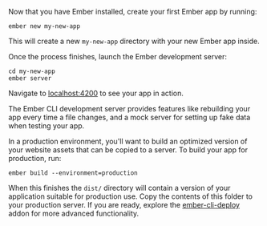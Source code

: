 Now that you have Ember installed, create your first Ember app by running:

```shell
ember new my-new-app
```

This will create a new `my-new-app` directory with your new Ember app inside.

Once the process finishes, launch the Ember development server:

```shell
cd my-new-app
ember server
```

Navigate to [localhost:4200](http://localhost:4200) to see your app in action.

The Ember CLI development server
provides features like rebuilding your app every time a file changes, and a
mock server for setting up fake data when testing your app.

In a production environment, you'll
want to build an optimized version of your website assets that can be copied to a
server. To build your app for production, run:

```shell
ember build --environment=production
```

When this finishes the `dist/` directory will contain a version of your
application suitable for production use. Copy the contents of
this folder to your production server. If you are ready, explore the
[ember-cli-deploy](http://ember-cli.github.io/ember-cli-deploy/) addon for
more advanced functionality.

